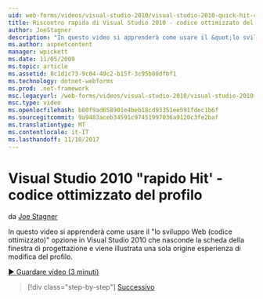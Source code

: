 ```yaml
---
uid: web-forms/videos/visual-studio-2010/visual-studio-2010-quick-hit-code-optimized-profile
title: Riscontro rapida di Visual Studio 2010 - codice ottimizzato del profilo | Documenti Microsoft
author: JoeStagner
description: "In questo video si apprenderà come usare il &quot;lo sviluppo Web (codice ottimizzato)&quot; opzione in Visual Studio 2010 che nasconde la scheda della finestra di progettazione del profilo e..."
ms.author: aspnetcontent
manager: wpickett
ms.date: 11/05/2009
ms.topic: article
ms.assetid: 8c1d1c73-9c04-49c2-b15f-3c95b80dfbf1
ms.technology: dotnet-webforms
ms.prod: .net-framework
msc.legacyurl: /web-forms/videos/visual-studio-2010/visual-studio-2010-quick-hit-code-optimized-profile
msc.type: video
ms.openlocfilehash: b80f9ad658901e4beb18cd93351ee591fdec1b6f
ms.sourcegitcommit: 9a9483aceb34591c97451997036a9120c3fe2baf
ms.translationtype: MT
ms.contentlocale: it-IT
ms.lasthandoff: 11/10/2017
---
```

<a name="visual-studio-2010-quick-hit---code-optimized-profile"></a>Visual Studio 2010 "rapido Hit' - codice ottimizzato del profilo
====================
da [Joe Stagner](https://github.com/JoeStagner)

In questo video si apprenderà come usare il &quot;lo sviluppo Web (codice ottimizzato)&quot; opzione in Visual Studio 2010 che nasconde la scheda della finestra di progettazione e viene illustrata una sola origine esperienza di modifica del profilo. 

[&#9654; Guardare video (3 minuti)](https://channel9.msdn.com/Blogs/ASP-NET-Site-Videos/visual-studio-2010-quick-hit-code-optimized-profile)

>[!div class="step-by-step"]
[Successivo](visual-studio-2010-quick-hit-code-search-view-hierarchy.md)
